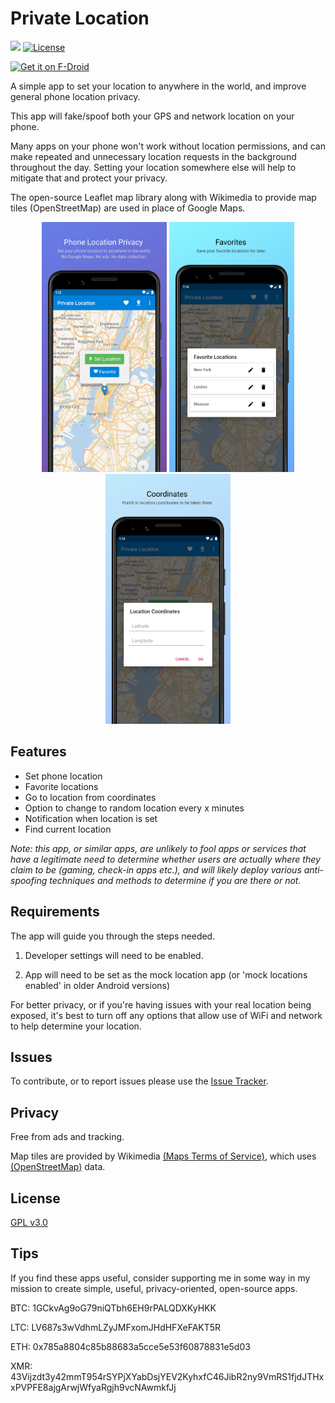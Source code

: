 # Private Location
<a href="https://github.com/wesaphzt/privatelocation/releases/latest" alt="GitHub Release"><img src="https://img.shields.io/github/release/wesaphzt/privatelocation.svg?logo=github"></a>
[![License](https://img.shields.io/github/license/wesaphzt/privatelocation.svg?color=green)](LICENSE)

[<img alt="Get it on F-Droid" height="75" src="https://fdroid.gitlab.io/artwork/badge/get-it-on.png">](https://f-droid.org/packages/com.wesaphzt.privatelocation/)

A simple app to set your location to anywhere in the world, and improve general phone location privacy.

This app will fake/spoof both your GPS and network location on your phone.

Many apps on your phone won't work without location permissions, and can make repeated and unnecessary location requests in the background throughout the day.
Setting your location somewhere else will help to mitigate that and protect your privacy.

The open-source Leaflet map library along with Wikimedia to provide map tiles (OpenStreetMap) are used in place of Google Maps.

<p align="center">
<img src="fastlane/metadata/android/en-US/images/phoneScreenshots/01-main.png?raw=true" width="200" height="400"/> 

<img src="fastlane/metadata/android/en-US/images/phoneScreenshots/02-favorites.png?raw=true" width="200" height="400"/> 

<img src="fastlane/metadata/android/en-US/images/phoneScreenshots/03-goto.png?raw=true" width="200" height="400"/>
</p>

## Features
- Set phone location
- Favorite locations
- Go to location from coordinates
- Option to change to random location every x minutes
- Notification when location is set
- Find current location

*Note: this app, or similar apps, are unlikely to fool apps or services that have a legitimate need to determine whether users are actually where they claim to be (gaming, check-in apps etc.), and will likely deploy various anti-spoofing techniques and methods to determine if you are there or not.*

## Requirements
The app will guide you through the steps needed.

1. Developer settings will need to be enabled.

2. App will need to be set as the mock location app (or 'mock locations enabled' in older Android versions)

For better privacy, or if you're having issues with your real location being exposed, it's best to turn off any options that allow use of WiFi and network to help determine your location.

## Issues
To contribute, or to report issues please use the [Issue Tracker](https://github.com/wesaphzt/privatelocation/issues/).

## Privacy
Free from ads and tracking.

Map tiles are provided by Wikimedia [(Maps Terms of Service)](https://foundation.wikimedia.org/wiki/Maps_Terms_of_Use/), which uses [(OpenStreetMap)](https://www.openstreetmap.org/copyright/) data.

## License
[GPL v3.0](LICENSE)

## Tips
If you find these apps useful, consider supporting me in some way in my mission to create simple, useful, privacy-oriented, open-source apps.

BTC: 1GCkvAg9oG79niQTbh6EH9rPALQDXKyHKK

LTC: LV687s3wVdhmLZyJMFxomJHdHFXeFAKT5R

ETH: 0x785a8804c85b88683a5cce5e53f60878831e5d03

XMR: 43Vijzdt3y42mmT954rSYPjXYabDsjYEV2KyhxfC46JibR2ny9VmRS1fjdJTHxxPVPFE8ajgArwjWfyaRgjh9vcNAwmkfJj
